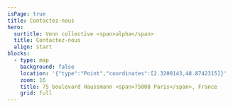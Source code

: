 ```yaml
---
isPage: true
title: Contactez-nous
hero:
  surtitle: Venn collective <span>alpha</span>
  title: Contactez-nous
  align: start
blocks:
  - type: map
    background: false
    location: '{"type":"Point","coordinates":[2.3200143,48.8742315]}'
    zoom: 16
    title: 75 boulevard Haussmann <span>75008 Paris</span>, France
    grid: full
---
```

